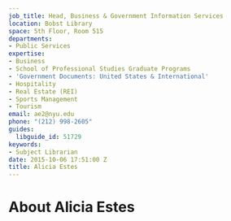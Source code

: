 ```yaml
---
job_title: Head, Business & Government Information Services
location: Bobst Library
space: 5th Floor, Room 515
departments:
- Public Services
expertise:
- Business
- School of Professional Studies Graduate Programs
- 'Government Documents: United States & International'
- Hospitality
- Real Estate (REI)
- Sports Management
- Tourism
email: ae2@nyu.edu
phone: "(212) 998-2605"
guides:
  libguide_id: 51729
keywords:
- Subject Librarian
date: 2015-10-06 17:51:00 Z
title: Alicia Estes
---
```


# About Alicia Estes